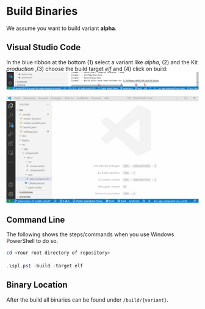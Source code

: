 # Build Binaries

We assume you want to build variant **alpha**.

## Visual Studio Code

In the blue ribbon at the bottom (1) select a variant like _alpha_, (2) and the Kit _production_ ,(3) choose the build target _elf_ and (4) click on build:
![vscode-build](img/vscode-build.png)

![vscode-build](img/build-binaries.gif)

## Command Line

The following shows the steps/commands when you use Windows PowerShell to do so.

```powershell
cd <Your root directory of repository>

.\spl.ps1 -build -target elf
```

## Binary Location

After the build all binaries can be found under `/build/{variant}`.